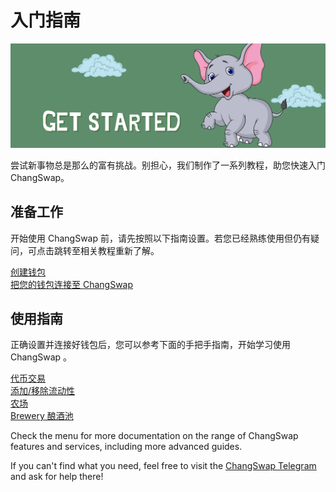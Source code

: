 # 入门指南

![](../.gitbook/assets/get-started.png)

尝试新事物总是那么的富有挑战。别担心，我们制作了一系列教程，助您快速入门 ChangSwap。

## 准备工作

开始使用 ChangSwap 前，请先按照以下指南设置。若您已经熟练使用但仍有疑问，可点击跳转至相关教程重新了解。

[创建钱包](https://docs.changswap.com/get-started/wallet-guide)\
[把您的钱包连接至 ChangSwap](https://docs.changswap.com/get-started/connection-guide)

## 使用指南

正确设置并连接好钱包后，您可以参考下面的手把手指南，开始学习使用 ChangSwap 。

[代币交易](https://docs.changswap.com/products/changswap-exchange/trade-guide)\
[添加/移除流动性](https://docs.changswap.com/products/changswap-exchange/liquidity-guide)\
[农场](https://docs.changswap.com/products/yield-farming/how-to-use-farms)\
[Brewery 酿酒池](https://docs.changswap.com/products/brewery-pool/brewery-pool-guide)

Check the menu for more documentation on the range of ChangSwap features and services, including more advanced guides.

If you can't find what you need, feel free to visit the [ChangSwap Telegram](https://t.me/changswap) and ask for help there!
